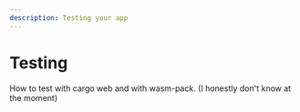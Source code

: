 ```yaml
---
description: Testing your app
---
```


# Testing

How to test with cargo web and with wasm-pack. \(I honestly don't know at the moment\)

